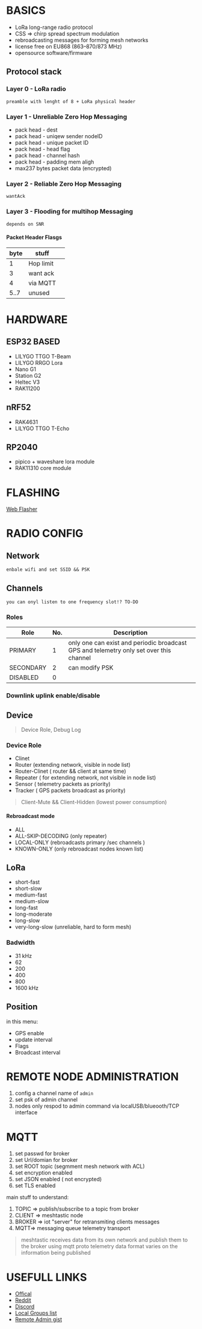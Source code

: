 # BASICS
* LoRa long-range radio protocol
* CSS => chirp spread spectrum modulation
* rebroadcasting messages for forming mesh networks
* license free on EU868 (863–870/873 MHz)
* opensource software/firmware
 
## Protocol stack

### Layer 0 - LoRa radio
`preamble with lenght of 8 + LoRa physical header`

### Layer 1 - Unreliable Zero Hop Messaging

* pack head - dest
* pack head - uniqew sender nodeID
* pack head - unique packet ID
* pack head - head flag
* pack head - channel hash
* pack head - padding mem aligh
* max237 bytes packet data (encrypted)

### Layer 2 - Reliable Zero Hop Messaging
`wantAck`

### Layer 3 - Flooding for multihop Messaging
` depends on SNR `

#### Packet Header Flasgs
|byte|stuff||
|-|-|-|
|1| Hop limit|
|3 |want ack|
|4 | via MQTT|
|5..7 |unused|

# HARDWARE

## ESP32 BASED
* LILYGO TTGO T-Beam
* LILYGO RRGO Lora
* Nano G1
* Station G2
* Heltec V3
* RAK11200

## nRF52
* RAK4631
* LILYGO TTGO T-Echo

## RP2040
* pipico + waveshare lora module
* RAK11310 core module

# FLASHING

[Web Flasher](https://flasher.meshtastic.org/)

# RADIO CONFIG

## Network
`enbale wifi and set SSID && PSK `

## Channels
`you can onyl listen to one frequency slot!? TO-DO`

### Roles
|Role|No.|Description|
|-|-|-|
|PRIMARY | 1 |  only one can exist and periodic broadcast GPS and telemetry only set over this channel | 
|SECONDARY | 2 | can modify PSK |
| DISABLED | 0 | |

### Downlink uplink enable/disable

## Device
> Device Role, Debug Log

### Device Role
* Clinet
* Router (extending network, visible in node list)
* Router-Clinet ( router && client at same time)
* Repeater ( for extending network, not visible in node list)
* Sensor ( telemetry packets as priority)
* Tracker ( GPS packets broadcast as priority)

> Client-Mute && Client-Hidden (lowest power consumption)

#### Rebroadcast mode
* ALL 
* ALL-SKIP-DECODING (only repeater)
* LOCAL-ONLY (rebroadcasts primary /sec channels )
* KNOWN-ONLY (only rebroadcast nodes known list)

## LoRa

* short-fast
* short-slow
* medium-fast
* medium-slow
* long-fast
* long-moderate
* long-slow
* very-long-slow (unreliable, hard to form mesh)

### Badwidth

* 31 kHz
* 62
* 200
* 400
* 800
* 1600 kHz

## Position
in this menu:
* GPS enable
* update interval
* Flags
*  Broadcast interval

# REMOTE NODE ADMINISTRATION

1. config a channel name of `admin`
1. set psk of admin channel
1. nodes only respod to admin command via localUSB/blueooth/TCP interface

# MQTT

1. set passwd for broker
2. set Url/domian for broker
3. set ROOT topic (segmment mesh network with ACL)
4. set encryption enabled
5. set JSON enabled ( not encrypted)
6. set TLS enabled

main stuff to understand:
1. TOPIC => publish/subscribe to a topic from broker
2. CLIENT => meshtastic node
3. BROKER => iot "server" for retransmiting clients messages
4. MQTT=> messaging queue telemetry transport

> meshtastic receives data from its own network and publish them to the broker using mqtt proto
> telemetry data format varies on the information being published


# USEFULL LINKS

* [Offical](https://meshtastic.org/)
* [Reddit](https://www.reddit.com/r/meshtastic/)
* [Discord](https://discord.com/invite/ktMAKGBnBs)
* [Local Groups list](https://github.com/meshtastic/meshtastic/blob/master/docs/community/local-groups.mdx)
* [Remote Admin gist](https://github.com/meshtastic/meshtastic/blob/master/docs/configuration/remote-admin.mdx)
